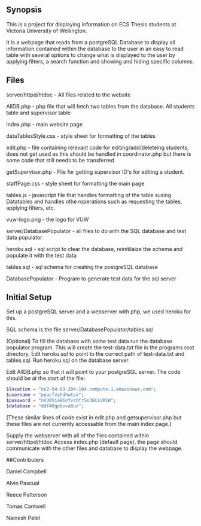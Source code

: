 ## Synopsis

This is a project for displaying information on ECS Thesis students at Victoria University of Wellington.

It is a webpage that reads from a postgreSQL Database to display all information contained within the database to the user in an easy to read table with several options to change what is displayed to the user by applying filters, a search function and showing and hiding specific columns.

## Files

server/httpd/htdoc - All files related to the website

AllDB.php - php file that will fetch two tables from the database. All students table and supervisor table

index.php - main website page

dataTablesStyle.css - style sheet for formatting of the tables

edit.php - file containing relevant code for editing/add/deleteing students, does not get used as this should be handled in coordinator.php but there is some code that still needs to be transferred

getSupervisor.php - File for getting supervisor ID's for editing a student.

staffPage.css - style sheet for formatting the main page

tables.js - javascript file that handles formatting of the table susing Datatables and handles othe roperations such as requesting the tables, applying filters, etc.

vuw-logo.png - the logo for VUW


server/DatabasePopulator - all files to do with the SQL database and test data populator

heroku.sql - sql script to clear the database, reinitilaize the schema and populate it with the test data

tables.sql - sql schema for creating the postgreSQL database 

DatabasePopulator - Program to generate test data for the sql server


## Initial Setup

Set up a postgreSQL server and a webserver with php, we used heroku for this.

SQL schema is the file server/DatabasePopulator/tables.sql


(Optional) To fill the database with some test data run the database populator program. This will create the test-data.txt file in the programs root directory. Edit heroku.sql to point to the correct path of test-data.txt and tables.sql. Run heroku.sql on the database server.


Edit AllDB.php so that it will point to your postgreSQL server. The code should be at the start of the file:
```php
$location = "ec2-54-83-204-104.compute-1.amazonaws.com";
$username = "poacfvyhdhwtsx";
$password = "nVJ0Via96oYvrOfrSs3ECsVR1W";
$database = "ddf40gpbvva8uo";
```
(These similar lines of code exist in edit.php and getsupervisor.php but these files are not currently accessable from the main index page.)

Supply the webserver with all of the files contained within server/httpd/htdoc
Access index.php (default page), the page should communicate with the other files and database to display the webpage.

##Contributers

Daniel Campbell

Alvin  Pascual

Reece Patterson

Tomas Cantwell

Nainesh Patel